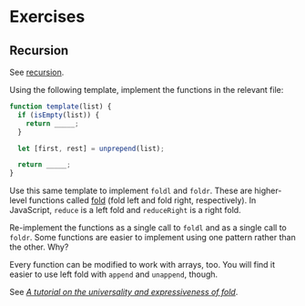 # Exercises

## Recursion

See [recursion](recursion/).

Using the following template, implement the functions in the relevant file:

```js
function template(list) {
  if (isEmpty(list)) {
    return _____;
  }

  let [first, rest] = unprepend(list);

  return _____;
}
```

Use this same template to implement `foldl` and `foldr`. These are higher-level functions called [fold](https://en.wikipedia.org/wiki/Fold_(higher-order_function)) (fold left and fold right, respectively). In JavaScript, `reduce` is a left fold and `reduceRight` is a right fold.

Re-implement the functions as a single call to `foldl` and as a single call to `foldr`. Some functions are easier to implement using one pattern rather than the other. Why?

Every function can be modified to work with arrays, too. You will find it easier to use left fold with  `append` and `unappend`, though.

See *[A tutorial on the universality and
expressiveness of fold](https://www.cs.nott.ac.uk/~pszgmh/fold.pdf)*.
